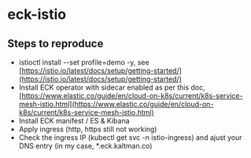 # eck-istio
## Steps to reproduce

- istioctl install --set profile=demo -y, see [https://istio.io/latest/docs/setup/getting-started/](https://istio.io/latest/docs/setup/getting-started/)
- Install ECK operator with sidecar enabled as per this doc, [https://www.elastic.co/guide/en/cloud-on-k8s/current/k8s-service-mesh-istio.html](https://www.elastic.co/guide/en/cloud-on-k8s/current/k8s-service-mesh-istio.html)
- Install ECK manifest / ES & Kibana
- Apply ingress (http, https still not working)
- Check the ingress IP (kubectl get svc -n istio-ingress) and ajust your DNS entry (in my case, *.eck.kaltman.co)
